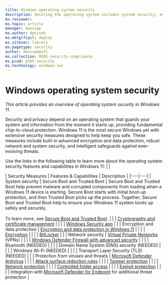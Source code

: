 ```yaml
---
title: Windows operating system security
description: Securing the operating system includes system security, encryption, network security, and threat protection.
ms.reviewer: 
ms.topic: article
manager: dansimp
ms.author: deniseb
ms.mktglfcycl: deploy
ms.sitesec: library
ms.pagetype: security
author: denisebmsft
ms.collection: M365-security-compliance
ms.prod: m365-security
ms.technology: windows-sec
---
```


# Windows operating system security

*This article provides an overview of operating system security in Windows 11.*

Security and privacy depend on an operating system that guards your system and information from the moment it starts up, providing fundamental chip-to-cloud protection. Windows 11 is the most secure Windows yet with extensive security measures designed to help keep you safe. These measures include built-in advanced encryption and data protection, robust network and system security, and intelligent safeguards against ever-evolving threats. 

Use the links in the following table to learn more about the operating system security features and capabilities in Windows 11: |  |

| Security Measures | Features & Capabilities | Description |
|:---|:---|
| System security | Secure Boot and Trusted Boot  | Secure Boot and Trusted Boot help prevent malware and corrupted components from loading when a Windows 11 device is starting. Secure Boot starts with initial boot-up protection, and then Trusted Boot picks up the process. Together, Secure Boot and Trusted Boot help to ensure your Windows 11 system boots up safely and securely. <br/><br/>To learn more, see [Secure Boot and Trusted Boot](trusted-boot.md).    | 
|   | [Cryptography and certificate management](cryptography-certificate-mgmt.md) |   |
|   | [Windows Security app](threat-protection/windows-defender-security-center/windows-defender-security-center.md) |  |
| Encryption and data protection | [Encryption and data protection in Windows 11](encryption-data-protection.md) |  |
|   | [Encryption](encryption-data-protection.md) |  |
|   | [BitLocker](information-protection/bitlocker/bitlocker-overview.md) | |
| Network security | [Virtual Private Networks](identity-protection/vpn/vpn-guide.md) (VPNs) |  | 
|  | [Windows Defender Firewall with advanced security](threat-protection/windows-firewall/windows-firewall-with-advanced-security.md) |  |
|  | Bluetooth (NEEDED) |  |
|  | Domain Name System (DNS) security (NEEDED) |  |
|  | Windows Wi-Fi (NEEDED) |  |
|  | Transport Layer Security (TLS) (NEEDED) |  |
| Protection from viruses and threats | [Microsoft Defender Antivirus](/microsoft-365/security/defender-endpoint/microsoft-defender-antivirus-windows) |  |
|  | [Attack surface reduction rules](/microsoft-365/security/defender-endpoint/attack-surface-reduction) |  |
|  | [Tamper protection](/microsoft-365/security/defender-endpoint/prevent-changes-to-security-settings-with-tamper-protection) |  |
|  | [Network protection](/microsoft-365/security/defender-endpoint/network-protection) |  |
|  | [Controlled folder access](/microsoft-365/security/defender-endpoint/controlled-folders) |  |
|  | [Exploit protection](/microsoft-365/security/defender-endpoint/exploit-protection) |  |
|  | Integration with [Microsoft Defender for Endpoint](/microsoft-365/security/defender-endpoint) for additional threat protection |


